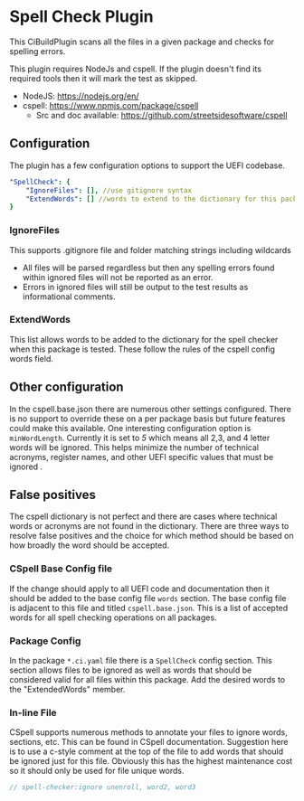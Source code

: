 # Spell Check Plugin

This CiBuildPlugin scans all the files in a given package and checks for spelling errors.

This plugin requires NodeJs and cspell.  If the plugin doesn't find its required tools then it will mark the test as skipped.

* NodeJS: https://nodejs.org/en/
* cspell: https://www.npmjs.com/package/cspell
  * Src and doc available: https://github.com/streetsidesoftware/cspell

## Configuration

The plugin has a few configuration options to support the UEFI codebase.

``` yaml
"SpellCheck": {
    "IgnoreFiles": [], //use gitignore syntax
    "ExtendWords": [] //words to extend to the dictionary for this package
}
```

### IgnoreFiles

This supports .gitignore file and folder matching strings including wildcards

* All files will be parsed regardless but then any spelling errors found within ignored files will not be reported as an error.
* Errors in ignored files will still be output to the test results as informational comments.

### ExtendWords

This list allows words to be added to the dictionary for the spell checker when this package is tested.  These follow the rules of the cspell config words field.

## Other configuration

In the cspell.base.json there are numerous other settings configured.  There is no support to override these on a per package basis but future features could make this available.  One interesting configuration option is `minWordLength`.  Currently it is set to _5_ which means all 2,3, and 4 letter words will be ignored.  This helps minimize the number of technical acronyms, register names, and other UEFI specific values that must be ignored .

## False positives

The cspell dictionary is not perfect and there are cases where technical words or acronyms are not found in the dictionary.  There are three ways to resolve false positives and the choice for which method should be based on how broadly the word should be accepted.

### CSpell Base Config file

If the change should apply to all UEFI code and documentation then it should be added to the base config file `words` section.  The base config file is adjacent to this file and titled `cspell.base.json`.  This is a list of accepted words for all spell checking operations on all packages.

### Package Config

In the package `*.ci.yaml` file there is a `SpellCheck` config section.  This section allows files to be ignored as well as words that should be considered valid for all files within this package.  Add the desired words to the "ExtendedWords" member.

### In-line File

CSpell supports numerous methods to annotate your files to ignore words, sections, etc.  This can be found in CSpell documentation.  Suggestion here is to use a c-style comment at the top of the file to add words that should be ignored just for this file.  Obviously this has the highest maintenance cost so it should only be used for file unique words.

``` c
// spell-checker:ignore unenroll, word2, word3
```
